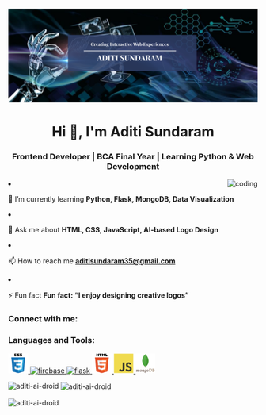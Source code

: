 ![logo](https://github.com/Aditi-ai-droid/Aditi-ai-droid/blob/main/Untitled%20design%20(2).png)
<h1 align="center">Hi 👋, I'm Aditi Sundaram</h1>
<h3 align="center">Frontend Developer | BCA Final Year | Learning Python & Web Development</h3>
<img aligin="right"
<img align="right" alt="coding" width+"400" src="https://media.tenor.com/VbYjG-jloBkAAAAC/computer-working.gif"
- 🔭 I’m currently working on [Soulix](https://github.com/Aditi-ai-droid/soulix)

- 🌱 I’m currently learning **Python, Flask, MongoDB, Data Visualization**

- 💬 Ask me about **HTML, CSS, JavaScript, AI-based Logo Design**

- 📫 How to reach me **aditisundaram35@gmail.com**

- ⚡ Fun fact **Fun fact: “I enjoy designing creative logos”**

<h3 align="left">Connect with me:</h3>
<p align="left">
</p>

<h3 align="left">Languages and Tools:</h3>
<p align="left"> <a href="https://www.w3schools.com/css/" target="_blank" rel="noreferrer"> <img src="https://raw.githubusercontent.com/devicons/devicon/master/icons/css3/css3-original-wordmark.svg" alt="css3" width="40" height="40"/> </a> <a href="https://firebase.google.com/" target="_blank" rel="noreferrer"> <img src="https://www.vectorlogo.zone/logos/firebase/firebase-icon.svg" alt="firebase" width="40" height="40"/> </a> <a href="https://flask.palletsprojects.com/" target="_blank" rel="noreferrer"> <img src="https://www.vectorlogo.zone/logos/pocoo_flask/pocoo_flask-icon.svg" alt="flask" width="40" height="40"/> </a> <a href="https://www.w3.org/html/" target="_blank" rel="noreferrer"> <img src="https://raw.githubusercontent.com/devicons/devicon/master/icons/html5/html5-original-wordmark.svg" alt="html5" width="40" height="40"/> </a> <a href="https://developer.mozilla.org/en-US/docs/Web/JavaScript" target="_blank" rel="noreferrer"> <img src="https://raw.githubusercontent.com/devicons/devicon/master/icons/javascript/javascript-original.svg" alt="javascript" width="40" height="40"/> </a> <a href="https://www.mongodb.com/" target="_blank" rel="noreferrer"> <img src="https://raw.githubusercontent.com/devicons/devicon/master/icons/mongodb/mongodb-original-wordmark.svg" alt="mongodb" width="40" height="40"/> </a> </p>

<p><img align="left" src="https://github-readme-stats.vercel.app/api/top-langs?username=aditi-ai-droid&show_icons=true&locale=en&layout=compact" alt="aditi-ai-droid" /></p>

<p>&nbsp;<img align="center" src="https://github-readme-stats.vercel.app/api?username=aditi-ai-droid&show_icons=true&locale=en" alt="aditi-ai-droid" /></p>

<p><img align="center" src="https://github-readme-streak-stats.herokuapp.com/?user=aditi-ai-droid&" alt="aditi-ai-droid" /></p>
